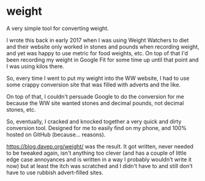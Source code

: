 # weight

A very simple tool for converting weight.

I wrote this back in early 2017 when I was using Weight Watchers to diet and
their website only worked in stones and pounds when recording weight, and
yet was happy to use metric for food weights, etc. On top of that I'd been
recording my weight in Google Fit for some time up until that point and I
was using kilos there.

So, every time I went to put my weight into the WW website, I had to use
some crappy conversion site that was filled with adverts and the like.

On top of that, I couldn't persuade Google to do the conversion for me
because the WW site wanted stones and decimal pounds, not decimal stones,
etc.

So, eventually, I cracked and knocked together a very quick and dirty
conversion tool. Designed for me to easily find on my phone, and 100% hosted
on GitHub (because... reasons).

https://blog.davep.org/weight/ was the result. It got written, never needed
to be tweaked again, isn't anything too clever (and has a couple of little
edge case annoyances and is written in a way I probably wouldn't write it
now) but at least the itch was scratched and I didn't have to and still
don't have to use rubbish advert-filled sites.

[//]: # (README.md ends here)

